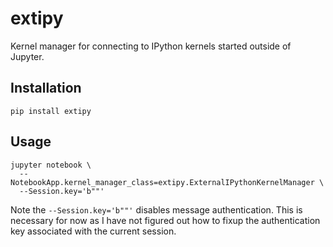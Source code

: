 # extipy

Kernel manager for connecting to IPython kernels started outside of Jupyter.

## Installation

```
pip install extipy
```

## Usage

```
jupyter notebook \
  --NotebookApp.kernel_manager_class=extipy.ExternalIPythonKernelManager \
  --Session.key='b""'
```

Note the `--Session.key='b""'` disables message authentication. This is necessary for now as I have not figured out how to fixup the authentication key associated with the current session.
